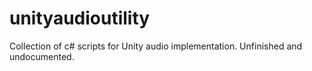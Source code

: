 # unityaudioutility
Collection of c# scripts for Unity audio implementation.
Unfinished and undocumented.
